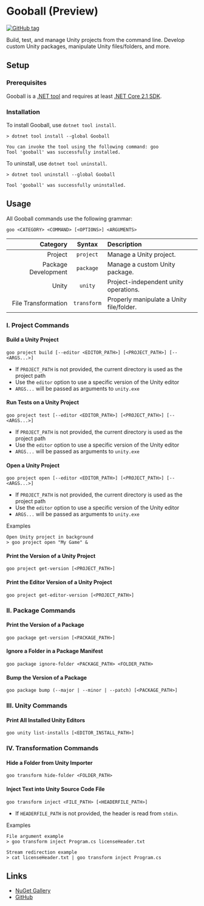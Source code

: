 # Gooball (Preview)
[![GitHub tag](https://img.shields.io/nuget/v/Gooball)](https://www.nuget.org/packages/Gooball/)

Build, test, and manage Unity projects from the command line. Develop custom Unity packages, manipulate Unity files/folders, and more.

## Setup
### Prerequisites
Gooball is a [.NET tool](https://docs.microsoft.com/en-us/dotnet/core/tools/global-tools) and requires at least [.NET Core 2.1 SDK](https://www.microsoft.com/net/download/core).

### Installation
To install Gooball, use `dotnet tool install`.
```
> dotnet tool install --global Gooball

You can invoke the tool using the following command: goo
Tool 'gooball' was successfully installed.
```

To uninstall, use `dotnet tool uninstall`.
```
> dotnet tool uninstall --global Gooball

Tool 'gooball' was successfully uninstalled.
```

## Usage
All Gooball commands use the following grammar:
```
goo <CATEGORY> <COMMAND> [<OPTIONS>] <ARGUMENTS>
```

| Category | Syntax | Description |
| -: | :-: | :- |
| Project | `project` | Manage a Unity project. |
| Package Development |`package` | Manage a custom Unity package. |
| Unity | `unity` | Project-independent unity operations. |
| File Transformation | `transform` | Properly manipulate a Unity file/folder. |

### I. Project Commands
#### Build a Unity Project
```
goo project build [--editor <EDITOR_PATH>] [<PROJECT_PATH>] [-- <ARGS...>]
```
- If `PROJECT_PATH` is not provided, the current directory is used as the project path
- Use the `editor` option to use a specific version of the Unity editor
- `ARGS...` will be passed as arguments to `unity.exe`

#### Run Tests on a Unity Project
```
goo project test [--editor <EDITOR_PATH>] [<PROJECT_PATH>] [-- <ARGS...>]
```
- If `PROJECT_PATH` is not provided, the current directory is used as the project path
- Use the `editor` option to use a specific version of the Unity editor
- `ARGS...` will be passed as arguments to `unity.exe`

#### Open a Unity Project
```
goo project open [--editor <EDITOR_PATH>] [<PROJECT_PATH>] [-- <ARGS...>]
```
- If `PROJECT_PATH` is not provided, the current directory is used as the project path
- Use the `editor` option to use a specific version of the Unity editor
- `ARGS...` will be passed as arguments to `unity.exe`

Examples
```
Open Unity project in background
> goo project open "My Game" &
```
#### Print the Version of a Unity Project
```
goo project get-version [<PROJECT_PATH>]
```

#### Print the Editor Version of a Unity Project
```
goo project get-editor-version [<PROJECT_PATH>]
```

### II. Package Commands
#### Print the Version of a Package
```
goo package get-version [<PACKAGE_PATH>]
```

#### Ignore a Folder in a Package Manifest
```
goo package ignore-folder <PACKAGE_PATH> <FOLDER_PATH>
```

#### Bump the Version of a Package
```
goo package bump (--major | --minor | --patch) [<PACKAGE_PATH>]
```

### III. Unity Commands
#### Print All Installed Unity Editors
```
goo unity list-installs [<EDITOR_INSTALL_PATH>]
```

### IV. Transformation Commands
#### Hide a Folder from Unity Importer
```
goo transform hide-folder <FOLDER_PATH>
```

#### Inject Text into Unity Source Code File
```
goo transform inject <FILE_PATH> [<HEADERFILE_PATH>]
```
- If `HEADERFILE_PATH` is not provided, the header is read from `stdin`.

Examples
```
File argument example
> goo transform inject Program.cs licenseHeader.txt

Stream redirection example
> cat licenseHeader.txt | goo transform inject Program.cs
```

## Links
- [NuGet Gallery](https://www.nuget.org/packages/Gooball/)
- [GitHub](https://github.com/AndrewMJordan/gooball)
